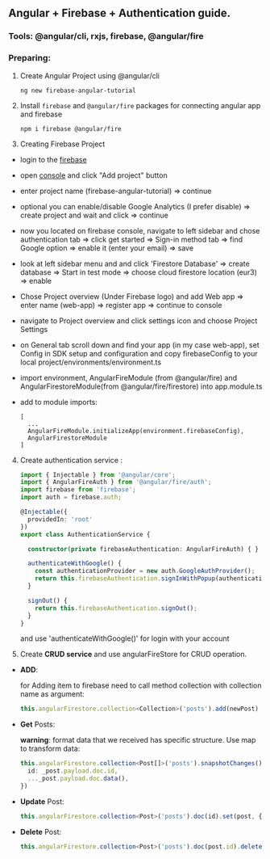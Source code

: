## Angular + Firebase + Authentication guide.

### Tools: @angular/cli, rxjs, firebase, @angular/fire   

### Preparing:

1. Create Angular Project using  @angular/cli

    ```ng new firebase-angular-tutorial```


2. Install ```firebase``` and ```@angular/fire``` packages for connecting angular app and firebase

    ```npm i firebase @angular/fire```

3. Creating Firebase Project 
  + login to the [firebase](https://firebase.google.com/) 
  + open [console](https://console.firebase.google.com/)  and click "Add project" button
  + enter project name (firebase-angular-tutorial) => continue
  + optional you can enable/disable Google Analytics (I prefer disable) => create project and wait and click => continue
  + now you located on firebase console, navigate to left sidebar and chose authentication tab => click get started => Sign-in method tab => find Google option  => enable it (enter your email) => save
  + look at left sidebar menu and and click 'Firestore Database' => create database => Start in test mode => choose cloud firestore location (eur3) => enable
  + Chose Project overview (Under Firebase logo) and add Web app => enter name (web-app) => register app => continue to console
  + navigate to Project overview and click settings icon and choose Project Settings 
  
  + on General tab scroll down and find your app (in my case web-app), set Config in SDK setup and configuration and copy firebaseConfig to your local project/environments/environment.ts
  
  + import environment, AngularFireModule (from @angular/fire) and AngularFirestoreModule(from @angular/fire/firestore) into app.module.ts

  + add to module imports: 
    ```
    [
      ...
      AngularFireModule.initializeApp(environment.firebaseConfig),
      AngularFirestoreModule
    ]
    ```

4) Create authentication service : 
    ```ts
    import { Injectable } from '@angular/core';
    import { AngularFireAuth } from '@angular/fire/auth';
    import firebase from 'firebase';
    import auth = firebase.auth;
    
    @Injectable({
      providedIn: 'root'
    })
    export class AuthenticationService {
    
      constructor(private firebaseAuthentication: AngularFireAuth) { }
    
      authenticateWithGoogle() {
        const authenticationProvider = new auth.GoogleAuthProvider();
        return this.firebaseAuthentication.signInWithPopup(authenticationProvider);
      }
    
      signOut() {
        return this.firebaseAuthentication.signOut();
      }
    }
    ```

    and use 'authenticateWithGoogle()' for login with your account

5) Create **CRUD service** and use angularFireStore for CRUD operation. 
  + **ADD**: 
   
    for Adding item to firebase need to call method collection with collection name as argument:
    ```js
    this.angularFirestore.collection<Collection>('posts').add(newPost)
    ```

  + **Get** Posts:
    
    **warning**: format data that we received has specific structure. Use map to transform data:
    ```ts
    this.angularFirestore.collection<Post[]>('posts').snapshotChanges().pipe(map(data => data.map(_post => ({
      id: _post.payload.doc.id,
      ..._post.payload.doc.data(),
    })
    ```
  + **Update** Post:
    ```ts 
    this.angularFirestore.collection<Post>('posts').doc(id).set(post, { merge: true })
    ```

  + **Delete** Post:
    ```ts
    this.angularFirestore.collection<Post>('posts').doc(post.id).delete()
    ```


    

